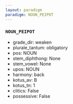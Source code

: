```yaml
---
layout: paradigm
paradigm: NOUN_PEIPOT
---
```

### ` NOUN_PEIPOT `


* grade_dir: weaken
* plurale_tantum: obligatory
* pos: NOUN
* stem_diphthong: None
* stem_vowel: None
* upos: NOUN
* harmony: back
* kotus_av: B
* kotus_tn: 1
* clitics: False
* possessive: False
